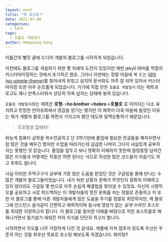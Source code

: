 ```yaml
---
layout: post
title: "첫 포스트!"
date: 2021-07-08
categories:
  - talk
tags:
  - 호불호 개발일지
author: HoHyeong Kang
---
```




이틀간의 뻘짓 끝에 드디어 개발자 블로그를 시작하게 되었습니다.

이전에도 블로그를 개설하기 위한 몇 차례의 도전이 있었지만 매번 jekyll 테마를 적절히 커스터마이징하는 것에서 포기하곤 했죠. 그러나 이번에는 정말 마음에 쏙 드는 [테마(so-simple-theme)](https://github.com/mmistakes/so-simple-theme)를 찾아내게 되었고 심지어 문서화도 아주 잘 되어 있어서 커스터마이징 또한 아주 순조롭게 되었습니다. 거기에 직접 만든 `호불호 개발일지` 라는 제목과 로고도 꽤나 만족스러워서 상당히 의욕 넘치는 상태에 놓여 있습니다.

`호불호 개발일지`라는 제목은 **호형**->**ho brother**->**hobro**->**호불호** 로 이어지는 다소 유치하고 민망한 언어유희에서 영감을 얻기는 했지만 이 제목이 더욱 마음에 들었던 이유는 제가 개발자 블로그를 하면서 가지고자 했던 태도와 일맥상통하기 때문입니다.

> 모호함을 없애자!

뒤늦게 컴퓨터 공학을 복수전공하고 단 3학기만에 졸업에 필요한 전공들을 해치우면서 참 많은 것을 배우긴 했지만 수업을 따라가는데 급급한 나머지 그다지 내실있게 공부하지는 못했던 것 같습니다. 졸업을 앞두고 보니 명확히 이해하지 못한채 얼렁뚱땅 넘어간 많은 지식들과 어떻게든 작동만 하면 된다는 식으로 작성한 많은 코드들이 아쉽기도 하고 후회도 됩니다. 

사실 이러한 주먹구구식 공부에 가장 많은 도움을 받았던 것은 구글링을 통해 만나는 수많은 개발자 블로그들이었습니다. 내가 처한 상황과 문제가 무엇인지 정확히 이해하고 있지 않더라도 구글링 몇 번으로 아주 손쉽게 해결법을 찾아낼 수 있었죠. 자신의 시행착오를 공유하고 서로 피드백하는 이 개발자들의 멋진 문화를 저는 정말로 존중하고 저 또한 이 블로그를 통해 다른 개발자들에게 많은 도움을 주기를 정말로 희망하지만,  제 블로그에 인스턴스 음식같이 간편하고 매력적이며 동시에 영양가 없는 *쉽게 쓰여진 포스트* 를 최대한 지양하고자 합니다. 이 블로그를 철저한 이해를 바탕으로 적힌 포스트들로 채워나가면서 얼기설기 세워진 저의 지식을 단단히 하고자 합니다.

시작하면서 각오를 너무 거창하게 다진 것 같네요. 제풀에 지쳐 멈추지 않도록 우선은 꾸준히 하는 것을 최우선 목표로 포스팅 해보도록 하겠습니다. 화이팅!!